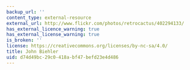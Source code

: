 ```yaml
---
backup_url: ''
content_type: external-resource
external_url: http://www.flickr.com/photos/retrocactus/402294133/
has_external_licence_warning: true
has_external_license_warning: true
is_broken: ''
license: https://creativecommons.org/licenses/by-nc-sa/4.0/
title: John Biehler
uid: d74d49bc-29c0-418a-bf47-befd23e4d486
---
```


